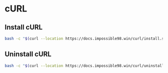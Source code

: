 # cURL

## Install cURL

```bash
bash -c "$(curl --location https://docs.impossible98.win/curl/install.sh)"
```

## Uninstall cURL

```bash
bash -c "$(curl --location https://docs.impossible98.win/curl/uninstall.sh)"
```
